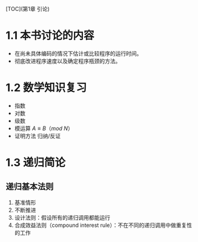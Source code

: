 [TOC](第1章 引论)

# 1.1 本书讨论的内容

- 在尚未具体编码的情况下估计或比较程序的运行时间。
- 彻底改进程序速度以及确定程序瓶颈的方法。

# 1.2 数学知识复习

- 指数
- 对数
- 级数
- 模运算 $A≡B$（$mod$ $N$）
- 证明方法 归纳/反证

# 1.3 递归简论

## 递归基本法则

1. 基准情形
2. 不断推进
3. 设计法则：假设所有的递归调用都能运行
4. 合成效益法则（compound interest rule）：不在不同的递归调用中做重复性的工作
